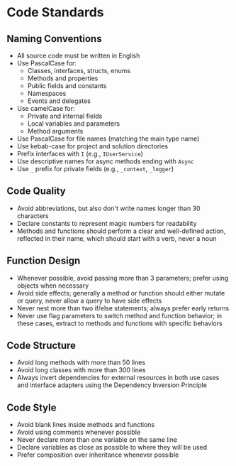 # Code Standards

## Naming Conventions

- All source code must be written in English
- Use PascalCase for:
  - Classes, interfaces, structs, enums
  - Methods and properties
  - Public fields and constants
  - Namespaces
  - Events and delegates
- Use camelCase for:
  - Private and internal fields
  - Local variables and parameters
  - Method arguments
- Use PascalCase for file names (matching the main type name)
- Use kebab-case for project and solution directories
- Prefix interfaces with `I` (e.g., `IUserService`)
- Use descriptive names for async methods ending with `Async`
- Use `_` prefix for private fields (e.g., `_context`, `_logger`)

## Code Quality

- Avoid abbreviations, but also don't write names longer than 30 characters
- Declare constants to represent magic numbers for readability
- Methods and functions should perform a clear and well-defined action, reflected in their name, which should start with a verb, never a noun

## Function Design

- Whenever possible, avoid passing more than 3 parameters; prefer using objects when necessary
- Avoid side effects; generally a method or function should either mutate or query, never allow a query to have side effects
- Never nest more than two if/else statements; always prefer early returns
- Never use flag parameters to switch method and function behavior; in these cases, extract to methods and functions with specific behaviors

## Code Structure

- Avoid long methods with more than 50 lines
- Avoid long classes with more than 300 lines
- Always invert dependencies for external resources in both use cases and interface adapters using the Dependency Inversion Principle

## Code Style

- Avoid blank lines inside methods and functions
- Avoid using comments whenever possible
- Never declare more than one variable on the same line
- Declare variables as close as possible to where they will be used
- Prefer composition over inheritance whenever possible
